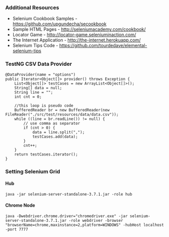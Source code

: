 ### Additional Resources

* Selenium Cookbook Samples - https://github.com/upgundecha/secookbook
* Sample HTML Pages - http://seleniumacademy.com/cookbook/
* Locator Game - http://locator-game.seleniuminaction.com/
* The Internet Application - http://the-internet.herokuapp.com/
* Selenium Tips Code - https://github.com/tourdedave/elemental-selenium-tips


### TestNG CSV Data Provider


```
@DataProvider(name = "options")
public Iterator<Object[]> provider() throws Exception {
    List<Object[]> testCases = new ArrayList<Object[]>();
    String[] data = null;
    String line = "";
    int cnt = 0;

    //this loop is pseudo code
    BufferedReader br = new BufferedReader(new FileReader("./src/test/resources/data/data.csv"));
    while ((line = br.readLine()) != null) {
        // use comma as separator
        if (cnt > 0) {
            data = line.split(",");
            testCases.add(data);
        }
        cnt++;
    }
    return testCases.iterator();
}

```

### Setting Selenium Grid

#### Hub

```
java -jar selenium-server-standalone-3.7.1.jar -role hub
```

#### Chrome Node

```
java -Dwebdriver.chrome.driver="chromedriver.exe" -jar selenium-server-standalone-3.7.1.jar -role webdriver -browser "browserName=chrome,maxinstance=2,platform=WINDOWS" -hubHost localhost -port 7777

```
